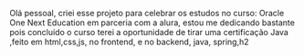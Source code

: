Olá pessoal, criei esse projeto para celebrar os estudos no curso: 
Oracle One Next Education em parceria com a alura, estou me 
dedicando bastante pois concluído o curso terei a oportunidade de
tirar uma certificação Java ,feito em html,css,js, no frontend,
e no backend, java, spring,h2
